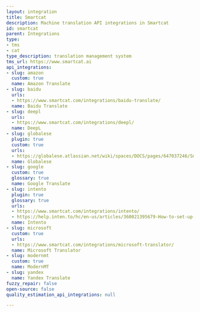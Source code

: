 ```yaml
---
layout: integration
title: Smartcat
description: Machine translation API integrations in Smartcat
id: smartcat
parent: Integrations
type:
- tms
- cat
type_description: translation management system
tms_url: https://www.smartcat.ai
api_integrations:
- slug: amazon
  custom: true
  name: Amazon Translate
- slug: baidu
  urls:
  - https://www.smartcat.com/integrations/baidu-translate/
  name: Baidu Translate
- slug: deepl
  urls:
  - https://www.smartcat.com/integrations/deepl/
  name: DeepL
- slug: globalese
  plugin: true
  custom: true
  urls:
  - https://globalese.atlassian.net/wiki/spaces/DOCS/pages/647037246/Smartcat+connector
  name: Globalese
- slug: google
  custom: true
  glossary: true
  name: Google Translate
- slug: intento
  plugin: true
  glossary: true
  urls:
  - https://www.smartcat.com/integrations/intento/
  - https://help.inten.to/hc/en-us/articles/360021395679-How-to-set-up-Intento-connector-for-Smartcat
  name: Intento
- slug: microsoft
  custom: true
  urls:
  - https://www.smartcat.com/integrations/microsoft-translator/
  name: Microsoft Translator
- slug: modernmt
  custom: true
  name: ModernMT
- slug: yandex
  name: Yandex Translate
fuzzy_repair: false
open-source: false
quality_estimation_api_integrations: null

---
```


